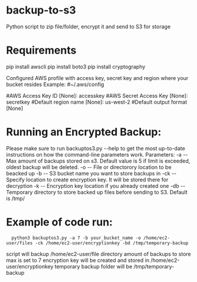 # backup-to-s3
Python script to zip file/folder, encrypt it and send to S3 for storage

# Requirements
pip install awscli
pip install boto3
pip install cryptography

Configured AWS profile with access key, secret key and region where your bucket resides
Example:
#~/.aws/config

#AWS Access Key ID [None]: accesskey
#AWS Secret Access Key [None]: secretkey
#Default region name [None]: us-west-2
#Default output format [None]

# Running an Encrypted Backup:
Please make sure to run backuptos3.py --help to get the most up-to-date instructions on how the command-line parameters work.
Parameters:
    -a  -- Max amount of backups stored on s3. Default value is 5 if limit is exceeded, oldest backup will be deleted.
    -o  -- File or directorory location to be beacked up
    -b  -- S3 bucket name you want to store backups in
    -ck -- Specify location to create encryption key. It will be stored there for decryption
    -k  -- Encryption key location if you already created one
    -db -- Temporary directory to store backed up files before sending to S3. Default is /tmp/


# Example of code run:
      python3 backuptos3.py -a 7 -b your_bucket_name -o /home/ec2-user/files -ck /home/ec2-user/encryptionkey -bd /tmp/temporary-backup
script will backup /home/ec2-user/file directory
amount of backups to store max is set to 7
encryption key will be created and stored in /home/ec2-user/encryptionkey
temporary backup folder will be /tmp/temporary-backup
